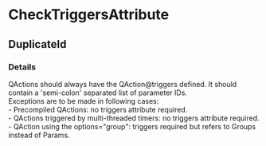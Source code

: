 ﻿---  
uid: Validator_3_2_6  
---

# CheckTriggersAttribute

## DuplicateId

### Details

QActions should always have the QAction@triggers defined. It should contain a 'semi\-colon' separated list of parameter IDs.  
Exceptions are to be made in following cases:  
 \- Precompiled QActions: no triggers attribute required.  
 \- QActions triggered by multi\-threaded timers: no triggers attribute required.  
 \- QAction using the options\="group": triggers required but refers to Groups instead of Params.
